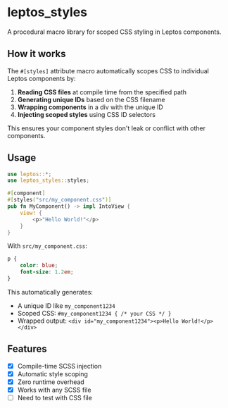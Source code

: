 # leptos_styles

A procedural macro library for scoped CSS styling in Leptos components.

## How it works

The `#[styles]` attribute macro automatically scopes CSS to individual Leptos components by:

1. **Reading CSS files** at compile time from the specified path
2. **Generating unique
 IDs** based on the CSS filename
3. **Wrapping components** in a div with the unique ID
4. **Injecting scoped styles** using CSS ID selectors

This ensures your component styles don't leak or conflict with other components.

## Usage

```rust
use leptos::*;
use leptos_styles::styles;

#[component]
#[styles("src/my_component.css")]
pub fn MyComponent() -> impl IntoView {
    view! {
        <p>"Hello World!"</p>
    }
}
```

With `src/my_component.css`:
```css
p {
    color: blue;
    font-size: 1.2em;
}
```

This automatically generates:
- A unique ID like `my_component1234`
- Scoped CSS: `#my_component1234 { /* your CSS */ }`
- Wrapped output: `<div id="my_component1234"><p>Hello World!</p></div>`

## Features

- [x] Compile-time SCSS injection
- [x] Automatic style scoping
- [x] Zero runtime overhead
- [x] Works with any SCSS file
- [ ] Need to test with CSS file

